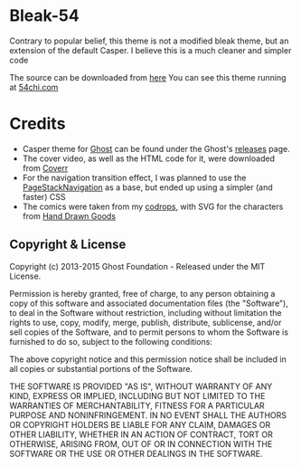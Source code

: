 # Bleak-54

Contrary to popular belief, this theme is not a modified bleak theme, but an extension of the default Casper. I believe this is a much cleaner and simpler code

The source can be downloaded from [here](http://github.com/54chi/bleak-54)
You can see this theme running at [54chi.com](http://54chi.com)

# Credits

- Casper theme for [Ghost](http://github.com/tryghost/ghost/) can be found under the Ghost's [releases](https://github.com/TryGhost/Casper/releases) page.
- The cover video, as well as the HTML code for it, were downloaded from [Coverr](http://www.coverr.co/)
- For the navigation transition effect, I was planned to use the [PageStackNavigation](https://github.com/codrops/PageStackNavigation) as a base, but ended up using a simpler (and faster) CSS
- The comics were taken from my [codrops](http://codepen.io/mochiron/pen/QyJVrZ), with SVG for the characters from [Hand Drawn Goods](http://handdrawngoods.com/)

## Copyright & License

Copyright (c) 2013-2015 Ghost Foundation - Released under the MIT License.

Permission is hereby granted, free of charge, to any person obtaining a copy of this software and associated documentation files (the "Software"), to deal in the Software without restriction, including without limitation the rights to use, copy, modify, merge, publish, distribute, sublicense, and/or sell copies of the Software, and to permit persons to whom the Software is furnished to do so, subject to the following conditions:

The above copyright notice and this permission notice shall be included in all copies or substantial portions of the Software.

THE SOFTWARE IS PROVIDED "AS IS", WITHOUT WARRANTY OF ANY KIND, EXPRESS OR IMPLIED, INCLUDING BUT NOT LIMITED TO THE WARRANTIES OF MERCHANTABILITY, FITNESS FOR A PARTICULAR PURPOSE AND
NONINFRINGEMENT. IN NO EVENT SHALL THE AUTHORS OR COPYRIGHT HOLDERS BE LIABLE FOR ANY CLAIM, DAMAGES OR OTHER LIABILITY, WHETHER IN AN ACTION OF CONTRACT, TORT OR OTHERWISE, ARISING FROM, OUT OF OR IN CONNECTION WITH THE SOFTWARE OR THE USE OR OTHER DEALINGS IN THE SOFTWARE.
